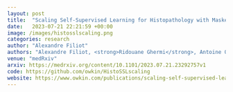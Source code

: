 ```yaml
---
layout: post
title:  "Scaling Self-Supervised Learning for Histopathology with Masked Image Modeling"
date:   2023-07-21 22:21:59 +00:00
image: /images/histosslscaling.png
categories: research
author: "Alexandre Filiot"
authors: "Alexandre Filiot, <strong>Ridouane Ghermi</strong>, Antoine Olivier, Paul Jacob, Lucas Fidon, Alice Mac Kain, Charlie Saillard, Jean-Baptiste Schiratti"
venue: "medRxiv"
arxiv: https://medrxiv.org/content/10.1101/2023.07.21.23292757v1
code: https://github.com/owkin/HistoSSLscaling
website: https://www.owkin.com/publications/scaling-self-supervised-learning-for-histopathology-with-masked-image-modeling
---
```

